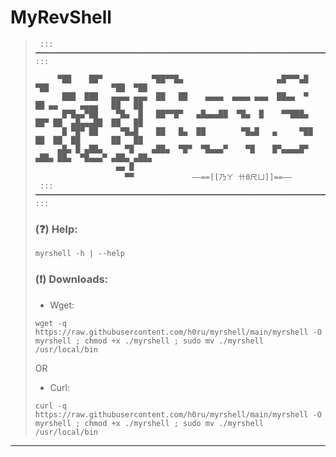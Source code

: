 # MyRevShell
> 
> 
>      ::: ━━━━━━━━━━━━━━━━━━━━━━━━━━━━━━━━━━━━━━━━━━━━━━━━━━━━━━━━━━━━━━━━━━━━━━━━━━━━━━━━━━━━━ :::
> 
>          ▀██    ██▀           ▀██▀▀█▄                     ▄█▀▀▀▄█  ▀██              ▀██  ▀██  
>           ███  ███   ▄▄▄▄ ▄▄▄  ██   ██    ▄▄▄▄  ▄▄▄▄ ▄▄▄  ██▄▄  ▀   ██ ▄▄     ▄▄▄▄   ██   ██  
>           █▀█▄▄▀██    ▀█▄  █   ██▀▀█▀   ▄█▄▄▄██  ▀█▄  █    ▀▀███▄   ██▀ ██  ▄█▄▄▄██  ██   ██  
>           █ ▀█▀ ██     ▀█▄█    ██   █▄  ██        ▀█▄█   ▄     ▀██  ██  ██  ██       ██   ██  
>          ▄█▄ █ ▄██▄     ▀█    ▄██▄  ▀█▀  ▀█▄▄▄▀    ▀█    █▀▄▄▄▄█▀  ▄██▄ ██▄  ▀█▄▄▄▀ ▄██▄ ▄██▄ 
>                       ▄▄ █                                                                     
>                         ▀▀             ——==[[乃ㄚ 卄0尺ㄩ]]==——                                                    
>      ::: ━━━━━━━━━━━━━━━━━━━━━━━━━━━━━━━━━━━━━━━━━━━━━━━━━━━━━━━━━━━━━━━━━━━━━━━━━━━━━━━━━━━━━ :::
>
> 
> ### (❓) Help:
> ```
> myrshell -h | --help
> ```
> ### (❗️) Downloads:
> - Wget:
> ```
> wget -q https://raw.githubusercontent.com/h0ru/myrshell/main/myrshell -O myrshell ; chmod +x ./myrshell ; sudo mv ./myrshell /usr/local/bin
> ``` 
>  OR
> - Curl: 
> ```
> curl -q https://raw.githubusercontent.com/h0ru/myrshell/main/myrshell -O myrshell ; chmod +x ./myrshell ; sudo mv ./myrshell /usr/local/bin
> ```
---
